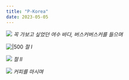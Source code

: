 ```yaml
---
title: "P-Korea"
date: 2023-05-05
---
```

![](files/P1010164.jpg)
*꼭 가보고 싶었던 여수 바다, 버스커버스커를 들으며*

![|500](files/P1010167.jpg)
*절 I*

![](files/P1010180.jpg)
*절 II*

![](files/P1010204.jpg)
*커피를 마시며*
